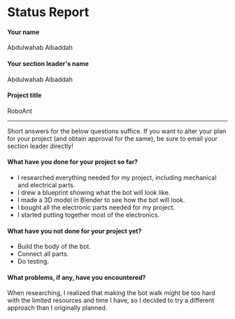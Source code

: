 # Status Report

#### Your name

Abdulwahab Albaddah

#### Your section leader's name

Abdulwahab Albaddah

#### Project title

RoboAnt

***

Short answers for the below questions suffice. If you want to alter your plan for your project (and obtain approval for the same), be sure to email your section leader directly!

#### What have you done for your project so far?

- I researched everything needed for my project, including mechanical and electrical parts.
- I drew a blueprint showing what the bot will look like.
- I made a 3D model in Blender to see how the bot will look.
- I bought all the electronic parts needed for my project.
- I started putting together most of the electronics.


#### What have you not done for your project yet?

- Build the body of the bot.
- Connect all parts.
- Do testing.

#### What problems, if any, have you encountered?

When researching, I realized that making the bot walk might be too hard with the limited resources and time I have, so I decided to try a different approach than I originally planned.






